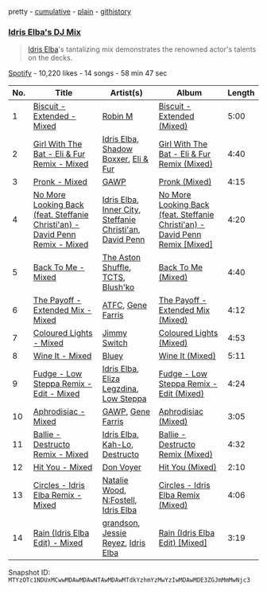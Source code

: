 pretty - [cumulative](/playlists/cumulative/37i9dQZF1DWU9MwLOqWTux.md) - [plain](/playlists/plain/37i9dQZF1DWU9MwLOqWTux) - [githistory](https://github.githistory.xyz/mackorone/spotify-playlist-archive/blob/main/playlists/plain/37i9dQZF1DWU9MwLOqWTux)

### [Idris Elba's DJ Mix](https://open.spotify.com/playlist/37i9dQZF1DWU9MwLOqWTux)

> <a href ="spotify:artist:0Dc2rdPzleezxhvQhQbXuS">Idris Elba</a>'s tantalizing mix demonstrates the renowned actor's talents on the decks.

[Spotify](https://open.spotify.com/user/spotify) - 10,220 likes - 14 songs - 58 min 47 sec

| No. | Title | Artist(s) | Album | Length |
|---|---|---|---|---|
| 1 | [Biscuit \- Extended \- Mixed](https://open.spotify.com/track/5W8iNHVn9C5fcwTWpoAVAV) | [Robin M](https://open.spotify.com/artist/2XOzTjiQuB1TeW6JQKU3j7) | [Biscuit \- Extended \(Mixed\)](https://open.spotify.com/album/3eSHX0y7dkqBOB1Pjy69vi) | 5:00 |
| 2 | [Girl With The Bat \- Eli & Fur Remix \- Mixed](https://open.spotify.com/track/7F5SCcNLTGLhNqPD7LjMEe) | [Idris Elba](https://open.spotify.com/artist/0Dc2rdPzleezxhvQhQbXuS), [Shadow Boxxer](https://open.spotify.com/artist/2klYukMrVgueReOIaRuVv2), [Eli & Fur](https://open.spotify.com/artist/7Ac6friKYAH4pUP8SCpR8S) | [Girl With The Bat \- Eli & Fur Remix \(Mixed\)](https://open.spotify.com/album/425Cx4b1zgVB2Qo28b7Wfo) | 4:40 |
| 3 | [Pronk \- Mixed](https://open.spotify.com/track/39CddxzMKxEsELQgyfgftC) | [GAWP](https://open.spotify.com/artist/7nRbEJhGU1wq3sEuQelrzb) | [Pronk \(Mixed\)](https://open.spotify.com/album/6LjqVZOeGFG0FJeY0M9M1I) | 4:15 |
| 4 | [No More Looking Back \(feat\. Steffanie Christi'an\) \- David Penn Remix \- Mixed](https://open.spotify.com/track/12l2lGYYP3uWiPVOnwJcNL) | [Idris Elba](https://open.spotify.com/artist/0Dc2rdPzleezxhvQhQbXuS), [Inner City](https://open.spotify.com/artist/0vUJ3QLN3MlRfjOc2LjGWp), [Steffanie Christi'an](https://open.spotify.com/artist/7kY9ne2m81JVEziwNj9tTF), [David Penn](https://open.spotify.com/artist/5kA0fIY29Fnfu4U2I2xvki) | [No More Looking Back \(feat\. Steffanie Christi'an\) \- David Penn Remix \[Mixed\]](https://open.spotify.com/album/7xwO6v8CjGwkofetbPYQIC) | 4:20 |
| 5 | [Back To Me \- Mixed](https://open.spotify.com/track/0cS8Wehd6aeTq8hX4Cq4hu) | [The Aston Shuffle](https://open.spotify.com/artist/4Jv9I6DAbcjDa8HGFAjv94), [TCTS](https://open.spotify.com/artist/1mFGfrveXbpolppPgO29Io), [Blush'ko](https://open.spotify.com/artist/2HIOco7R2mZPqBSL2SMIFw) | [Back To Me \(Mixed\)](https://open.spotify.com/album/70rfeZfWCX4OcNCzpDo4Db) | 4:40 |
| 6 | [The Payoff \- Extended Mix \- Mixed](https://open.spotify.com/track/4xAM7aIfsBy8TOcJa4yj6Q) | [ATFC](https://open.spotify.com/artist/04L4Y7Hkc1fULKhFbTnSSs), [Gene Farris](https://open.spotify.com/artist/49qOEODA3n8HiVUY4uwJbU) | [The Payoff \- Extended Mix \(Mixed\)](https://open.spotify.com/album/5zrWOL3ZbvWbW70bNhckt0) | 4:12 |
| 7 | [Coloured Lights \- Mixed](https://open.spotify.com/track/7LipJkfUxrPUyly3Z7ZrPH) | [Jimmy Switch](https://open.spotify.com/artist/2sCi3vsX1DQrmiuGQ18dDO) | [Coloured Lights \(Mixed\)](https://open.spotify.com/album/4SiJIWjrSgXWdk3E5BGTOV) | 4:53 |
| 8 | [Wine It \- Mixed](https://open.spotify.com/track/5vnBJanTegEzGTAezqbtaI) | [Bluey](https://open.spotify.com/artist/5Z0rj4BsGFT66VxIOXD4Xa) | [Wine It \(Mixed\)](https://open.spotify.com/album/4LOrbMFzk1imXDAKr4IrxF) | 5:11 |
| 9 | [Fudge \- Low Steppa Remix \- Edit \- Mixed](https://open.spotify.com/track/6Y5jMZcWHSIqELrCItDpbU) | [Idris Elba](https://open.spotify.com/artist/0Dc2rdPzleezxhvQhQbXuS), [Eliza Legzdina](https://open.spotify.com/artist/0oehZWYTU3DazM5gV7i6Op), [Low Steppa](https://open.spotify.com/artist/5OImcY3khBn9UFjzgaapob) | [Fudge \- Low Steppa Remix \- Edit \(Mixed\)](https://open.spotify.com/album/6T7RQopy2CYPa7vuVKasxP) | 4:24 |
| 10 | [Aphrodisiac \- Mixed](https://open.spotify.com/track/3MtV03NLFvwHePMZPbRE5v) | [GAWP](https://open.spotify.com/artist/7nRbEJhGU1wq3sEuQelrzb), [Gene Farris](https://open.spotify.com/artist/49qOEODA3n8HiVUY4uwJbU) | [Aphrodisiac \(Mixed\)](https://open.spotify.com/album/6Y98sLZ9N0zap6uEe1s9V4) | 3:05 |
| 11 | [Ballie \- Destructo Remix \- Mixed](https://open.spotify.com/track/5080sRzyJJAWMxM9WImBlp) | [Idris Elba](https://open.spotify.com/artist/0Dc2rdPzleezxhvQhQbXuS), [Kah\-Lo](https://open.spotify.com/artist/59iOp415oyqGlBHyAhu4z3), [Destructo](https://open.spotify.com/artist/0BEYTctVmnYa5yStp4Jpab) | [Ballie \- Destructo Remix \(Mixed\)](https://open.spotify.com/album/06vS3iA5o9ZgiEk3lI2mYS) | 4:32 |
| 12 | [Hit You \- Mixed](https://open.spotify.com/track/1WxWEtwxNCpRj2KHAXg3t5) | [Don Voyer](https://open.spotify.com/artist/3t43OeEQxkHKQxQ7cZUKIo) | [Hit You \(Mixed\)](https://open.spotify.com/album/0X8ACT4WX67iqNsn1IUgfE) | 2:10 |
| 13 | [Circles \- Idris Elba Remix \- Mixed](https://open.spotify.com/track/5JNXw3R4c4aX1vJ3LLPyUl) | [Natalie Wood](https://open.spotify.com/artist/3JTGo8MMuHpzKcwRDuhWEG), [N:Fostell](https://open.spotify.com/artist/4ligbK5FWMxDPjFrC6x47g), [Idris Elba](https://open.spotify.com/artist/0Dc2rdPzleezxhvQhQbXuS) | [Circles \- Idris Elba Remix \(Mixed\)](https://open.spotify.com/album/6n6lmBpdWjnWbMYveEY7ao) | 4:06 |
| 14 | [Rain \(Idris Elba Edit\) \- Mixed](https://open.spotify.com/track/6RdJtIJlhpcOkoSpZbTNR2) | [grandson](https://open.spotify.com/artist/4ZgQDCtRqZlhLswVS6MHN4), [Jessie Reyez](https://open.spotify.com/artist/3KedxarmBCyFBevnqQHy3P), [Idris Elba](https://open.spotify.com/artist/0Dc2rdPzleezxhvQhQbXuS) | [Rain \(Idris Elba Edit\) \[Mixed\]](https://open.spotify.com/album/1dlNKzwWOMqysCWiPEoFn3) | 3:19 |

Snapshot ID: `MTYzOTc1NDUxMCwwMDAwMDAwNTAwMDAwMTdkYzhmYzMwYzIwMDAwMDE3ZGJmMmMwNjc3`
